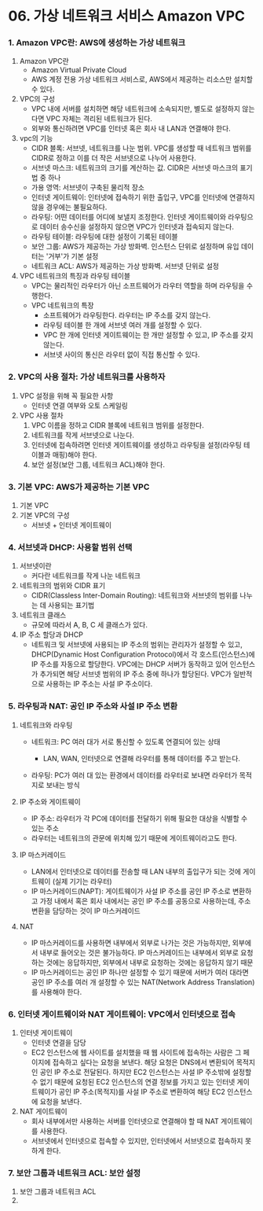 # 06. 가상 네트워크 서비스 Amazon VPC

### 1. Amazon VPC란: AWS에 생성하는 가상 네트워크

1. Amazon VPC란
   - Amazon Virtual Private Cloud
   - AWS 계정 전용 가상 네트워크 서비스로, AWS에서 제공하는 리소스만 설치할 수 있다.
2. VPC의 구성
   - VPC 내에 서버를 설치하면 해당 네트워크에 소속되지만, 별도로 설정하지 않는다면 VPC 자체는 격리된 네트워크가 된다.
   - 외부와 통신하려면 VPC를 인터넷 혹은 회사 내 LAN과 연결해야 한다.
3. vpc의 기능
   - CIDR 블록: 서브넷, 네트워크를 나눈 범위. VPC를 생성할 때 네트워크 범위를 CIDR로 정하고 이를 더 작은 서브넷으로 나누어 사용한다.
   - 서브넷 마스크: 네트워크의 크기를 계산하는 값. CIDR은 서브넷 마스크의 표기법 중 하나
   - 가용 영역: 서브넷이 구축된 물리적 장소
   - 인터넷 게이트웨이: 인터넷에 접속하기 위한 출입구, VPC를 인터넷에 연결하지 않을 경우에는 불필요하다.
   - 라우팅: 어떤 데이터를 어디에 보낼지 조정한다. 인터넷 게이트웨이와 라우팅으로 데이터 송수신을 설정하지 않으면 VPC가 인터넷과 접속되지 않는다.
   - 라우팅 테이블: 라우팅에 대한 설정이 기록된 테이블
   - 보안 그룹: AWS가 제공하는 가상 방화벽. 인스턴스 단위로 설정하며 유입 데이터는 '거부'가 기본 설정
   - 네트워크 ACL: AWS가 제공하는 가상 방화벽. 서브넷 단위로 설정
4. VPC 네트워크의 특징과 라우팅 테이블
   - VPC는 물리적인 라우터가 아닌 소프트웨어가 라우터 역할을 하며 라우팅을 수행한다.
   - VPC 네트워크의 특장
     - 소프트웨어가 라우팅한다. 라우터는 IP 주소를 갖지 않는다.
     - 라우팅 테이블 한 개에 서브넷 여러 개를 설정할 수 있다.
     - VPC 한 개에 인터넷 게이트웨이는 한 개만 설정할 수 있고, IP 주소를 갖지 않는다.
     - 서브넷 사이의 통신은 라우터 없이 직접 통신할 수 있다.



### 2. VPC의 사용 절차: 가상 네트워크를 사용하자

1. VPC 설정을 위해 꼭 필요한 사항
   - 인터넷 연결 여부와 오토 스케일링
2. VPC 사용 절차
   1. VPC 이름을 정하고 CIDR 블록에 네트워크 범위를 설정한다.
   2. 네트워크를 작게 서브넷으로 나눈다.
   3. 인터넷에 접속하려면 인터넷 게이트웨이를 생성하고 라우팅을 설정(라우팅 테이블과 매핑)해야 한다.
   4. 보안 설정(보안 그룹, 네트워크 ACL)해야 한다.



### 3. 기본 VPC: AWS가 제공하는 기본 VPC

1. 기본 VPC
2. 기본 VPC의 구성
   - 서브넷 + 인터넷 게이트웨이



### 4. 서브넷과  DHCP: 사용할 범위 선택

1. 서브넷이란
   - 커다란 네트워크를 작게 나눈 네트워크
2. 네트워크의 범위와 CIDR 표기
   - CIDR(Classless Inter-Domain Routing): 네트워크와 서브넷의 범위를 나누는 데 사용되는 표기법
3. 네트워크 클래스
   - 규모에 따라서 A, B, C 세 클래스가 있다.
4. IP 주소 할당과 DHCP
   - 네트워크 및 서브넷에 사용되는 IP 주소의 범위는 관리자가 설정할 수 있고, DHCP(Dynamic Host Configuration Protocol)에서 각 호스트(인스턴스)에 IP 주소를 자동으로 할당한다. VPC에는 DHCP 서버가 동작하고 있어 인스턴스가 추가되면 해당 서브넷 범위의 IP 주소 중에 하나가 할당된다. VPC가 일반적으로 사용하는 IP 주소는 사설 IP 주소이다.



### 5. 라우팅과 NAT: 공인 IP 주소와 사설 IP 주소 변환

1. 네트워크와 라우팅

   - 네트워크: PC 여러 대가 서로 통신할 수 있도록 연결되어 있는 상태
     - LAN, WAN, 인터넷으로 연결해 라우터를 통해 데이터를 주고 받는다.

   - 라우팅: PC가 여러 대 있는 환경에서 데이터를 라우터로 보내면 라우터가 목적지로 보내는 방식

2. IP 주소와 게이트웨이

   - IP 주소: 라우터가 각 PC에 데이터를 전달하기 위해 필요한 대상을 식별할 수 있는 주소
   - 라우터는 네트워크의 관문에 위치해 있기 때문에 게이트웨이라고도 한다.

3. IP 마스커레이드
   - LAN에서 인터넷으로 데이터를 전송할 때 LAN 내부의 출입구가 되는 것에 게이트웨이 (실제 기기는 라우터)
   - IP 마스커레이드(NAPT): 게이트웨이가 사설 IP 주소를 공인 IP 주소로 변환하고 가정 내에서 혹은 회사 내에서는 공인 IP 주소를 공동으로 사용하는데, 주소 변환을 담당하는 것이 IP 마스커레이드
4. NAT
   - IP 마스커레이드를 사용하면 내부에서 외부로 나가는 것은 가능하지만, 외부에서 내부로 들어오는 것은 불가능하다. IP 마스커레이드는 내부에서 외부로 요청하는 것에는 응답하지만, 외부에서 내부로 요청하는 것에는 응답하지 않기 때문
   - IP 마스커레이드는 공인 IP 하나만 설정할 수 있기 때문에 서버가 여러 대라면 공인 IP 주소를 여러 개 설정할 수 있는 NAT(Network Address Translation)를 사용해야 한다.



### 6. 인터넷 게이트웨이와 NAT 게이트웨이: VPC에서 인터넷으로 접속

1. 인터넷 게이트웨이
   - 인터넷 연결을 담당
   - EC2 인스턴스에 웹 사이트를 설치했을 때 웹 사이트에 접속하는 사람은 그 페이지에 접속하고 싶다는 요청을 보낸다. 해당 요청은 DNS에서 변환되어 목적지인 공인 IP 주소로 전달된다. 하지만 EC2 인스턴스는 사설 IP 주소밖에 설정할 수 없기 때문에 요청된 EC2 인스턴스의 연결 정보를 가지고 있는 인터넷 게이트웨이가 공인 IP 주소(목적지)를 사설 IP 주소로 변환하여 해당 EC2 인스턴스에 요청을 보낸다.
2. NAT 게이트웨이
   - 회사 내부에서만 사용하는 서버를 인터넷으로 연결해야 할 때 NAT 게이트웨이를 사용한다.
   - 서브넷에서 인터넷으로 접속할 수 있지만, 인터넷에서 서브넷으로 접속하지 못 하게 한다.



### 7. 보안 그룹과 네트워크 ACL: 보안 설정

1. 보안 그룹과 네트워크 ACL
2. 